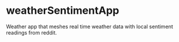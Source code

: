 # weatherSentimentApp
Weather app that meshes real time weather data with local sentiment readings from reddit.
